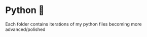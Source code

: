 # Python :snake:
Each folder contains iterations of my python files becoming more advanced/polished
